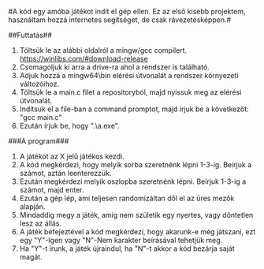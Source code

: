 #A kód egy amóba játékot indít el gép ellen. Ez az első kisebb projektem, használtam hozzá internetes segítséget, de csak rávezetésképpen.#

##Futtatás##
1. Töltsük le az alábbi oldalról a mingw/gcc compilert. https://winlibs.com/#download-release
2. Csomagoljuk ki arra a drive-ra ahol a rendszer is található.
3. Adjuk hozzá a mingw64\bin elérési útvonalát a rendszer környezeti változóihoz.
4. Töltsük le a main.c filet a repositoryból, majd nyissuk meg az elérési útvonalát.
5. Indítsuk el a file-ban a command promptot, majd írjuk be a következőt: "gcc main.c"
6. Ezután írjuk be, hogy ".\a.exe".

###A program###
1. A játékot az X jelű játékos kezdi.
2. A kód megkérdezi, hogy melyik sorba szeretnénk lépni 1-3-ig. Beírjuk a számot, aztán leenterezzük.
3. Ezután megkérdezi melyik oszlopba szeretnénk lépni. Beírjuk 1-3-ig a számot, majd enter.
4. Ezután a gép lép, ami teljesen randomizáltan dől el az üres mezők alapján.
5. Mindaddig megy a játék, amíg nem születik egy nyertes, vagy döntetlen lesz az állás.
6. A játék befejeztével a kód megkérdezi, hogy akarunk-e még játszani, ezt egy "Y"-Igen vagy "N"-Nem karakter beírásával tehetjük meg.
7. Ha "Y"-t írunk, a játék újraindul, ha "N"-t akkor a kód bezárja saját magát.
